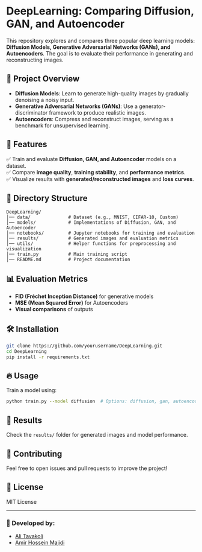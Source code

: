 # DeepLearning: Comparing Diffusion, GAN, and Autoencoder

This repository explores and compares three popular deep learning models: **Diffusion Models, Generative Adversarial Networks (GANs), and Autoencoders**. The goal is to evaluate their performance in generating and reconstructing images.

## 📌 Project Overview
- **Diffusion Models**: Learn to generate high-quality images by gradually denoising a noisy input.
- **Generative Adversarial Networks (GANs)**: Use a generator-discriminator framework to produce realistic images.
- **Autoencoders**: Compress and reconstruct images, serving as a benchmark for unsupervised learning.

## 🚀 Features
✅ Train and evaluate **Diffusion, GAN, and Autoencoder** models on a dataset.  
✅ Compare **image quality**, **training stability**, and **performance metrics**.  
✅ Visualize results with **generated/reconstructed images** and **loss curves**.

## 📂 Directory Structure
```
DeepLearning/
│── data/              # Dataset (e.g., MNIST, CIFAR-10, Custom)
│── models/            # Implementations of Diffusion, GAN, and Autoencoder
│── notebooks/         # Jupyter notebooks for training and evaluation
│── results/           # Generated images and evaluation metrics
│── utils/             # Helper functions for preprocessing and visualization
│── train.py           # Main training script
│── README.md          # Project documentation
```

## 📊 Evaluation Metrics
- **FID (Fréchet Inception Distance)** for generative models
- **MSE (Mean Squared Error)** for Autoencoders
- **Visual comparisons** of outputs

## 🛠️ Installation
```bash
git clone https://github.com/yourusername/DeepLearning.git
cd DeepLearning
pip install -r requirements.txt
```

## 🔥 Usage
Train a model using:
```bash
python train.py --model diffusion  # Options: diffusion, gan, autoencoder
```

## 📌 Results
Check the `results/` folder for generated images and model performance.

## 🤝 Contributing
Feel free to open issues and pull requests to improve the project!

## 📜 License
MIT License

---

### 🚀 Developed by:  
- [Ali Tavakoli](https://github.com/AliTavakoli2001)  
- [Amir Hossein Majidi](https://github.com/amirhosseinmajidi)

